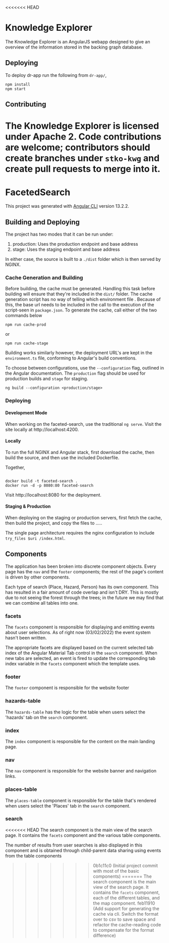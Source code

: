 <<<<<<< HEAD
# Knowledge Explorer

The Knowledge Explorer is an AngularJS webapp designed to give an overview of the information stored in the backing graph database.

## Deploying

To deploy dr-app run the following from `dr-app/`,

```
npm install
npm start
```

## Contributing

The Knowledge Explorer is licensed under Apache 2. Code contributions are welcome; contributors should create branches under `stko-kwg` and create pull requests to merge into it.
=======
# FacetedSearch

This project was generated with [Angular CLI](https://github.com/angular/angular-cli) version 13.2.2.

## Building and Deploying

The project has two modes that it can be run under:
1. production: Uses the production endpoint and base address
2. stage: Uses the staging endpoint and base address

In either case, the source is built to a `./dist` folder which is then served by NGINX.

### Cache Generation and Building

Before building, the cache must be generated. Handling this task before building will ensure that they're included in the `dist/` folder. The cache generation script has no way of telling which environment file . Because of this, the base url needs to be included in the call to the execution of the script-seen in `package.json`. To generate the cache, call either of the two commands below

`npm run cache-prod`

or

`npm run cache-stage`

Building works similarly however, the deployment URL's are kept in the `environment.ts` file, conforming to Angular's build conventions.

To choose between configurations, use the `--configuration` flag, outlined in the Angular documentation. The `production` flag should be used for production builds and `stage` for staging.

`ng build --configuration <production/stage>`

### Deploying

#### Development Mode
When working on the faceted-search, use the traditional `ng serve`. Visit the site locally at http://localhost:4200.

#### Locally
To run the full NGINX and Angular stack, first download the cache, then build the source, and then use the included Dockerfile.

Together,

```

docker build -t faceted-search .
docker run -d -p 8080:80 faceted-search
```

Visit http://localhost:8080 for the deployment.



#### Staging & Production
When deploying on the staging or production servers, first fetch the cache, then build the project, and copy the files to .....

The single page architecture requires the nginx configuration to include `try_files $uri /index.html`. 

## Components
The application has been broken into discrete component objects. Every page has the `nav` and the `footer` components; the rest of the page's content is driven by other components.

Each type of search (Place, Hazard, Person) has its own component. This has resulted in a fair amount of code overlap and isn't DRY. This is mostly due to not seeing the forest through the trees; in the future we may find that we can combine all tables into one.

### facets
The `facets` component is responsible for displaying and emitting events about user selections. As of right now (03/02/2022) the event system hasn't been written.

The appropriate facets are displayed based on the current selected tab index of the Angular Material Tab control in the `search` component. When new tabs are selected, an event is fired to update the corresponding tab index variable in the `facets` component which the template uses.

### footer
The `footer` component is responsible for the website footer

### hazards-table
The `hazards-table` has the logic for the table when users select the 'hazards' tab on the `search` component.

### index
The `index` component is responsible for the content on the main landing page.

### nav
The `nav` component is responsible for the website banner and navigation links.

### places-table
The `places-table` component is responsible for the table that's rendered when users select the 'Places' tab in the `search` component.

### search
<<<<<<< HEAD
The search component is the main view of the search page. It contains the `facets` component and the various table components.

The number of results from user searches is also displayed in this component and is obtained through child-parent data sharing using events from the table components

>>>>>>> 0b1c11c0 (Initial project commit with most of the basic components)
=======
The search component is the main view of the search page. It contains the `facets` component, each of the different tables, and the map component.
>>>>>>> feb11910 (Add support for generating the cache via cli. Switch the format over to csv to save space and refactor the cache-reading code to compensate for the format difference)
